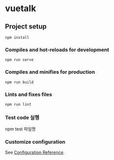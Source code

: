 # vuetalk

## Project setup
```
npm install
```

### Compiles and hot-reloads for development
```
npm run serve
```

### Compiles and minifies for production
```
npm run build
```

### Lints and fixes files
```
npm run lint
```

### Test code 실행
npm test 파일명

### Customize configuration
See [Configuration Reference](https://cli.vuejs.org/config/).
